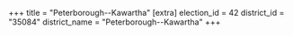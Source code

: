 +++
title = "Peterborough--Kawartha"
[extra]
election_id = 42
district_id = "35084"
district_name = "Peterborough--Kawartha"
+++
